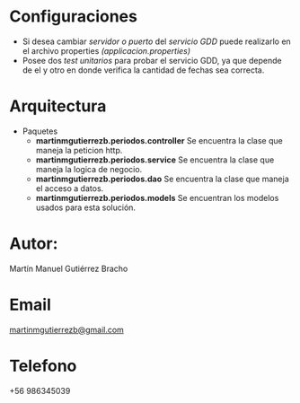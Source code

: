 # Configuraciones
- Si desea cambiar *servidor o puerto* del *servicio GDD* puede realizarlo en el archivo properties *(applicacion.properties)*
- Posee dos *test unitarios* para probar el servicio GDD, ya que depende de el y otro en donde verifica la cantidad de fechas sea correcta.

# Arquitectura
- Paquetes
	- **martinmgutierrezb.periodos.controller**
		Se encuentra la clase que maneja la peticion http.
	- **martinmgutierrezb.periodos.service**
		Se encuentra la clase que maneja la logica de negocio.
	- **martinmgutierrezb.periodos.dao**
		Se encuentra la clase que maneja el acceso a datos.
	- **martinmgutierrezb.periodos.models**
		Se encuentran los modelos usados para esta solución.
		
# Autor: 
Martín Manuel Gutiérrez Bracho
# Email
martinmgutierrezb@gmail.com
# Telefono
+56 986345039

